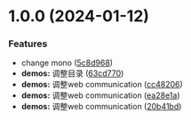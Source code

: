 # 1.0.0 (2024-01-12)


### Features

* change mono ([5c8d968](https://github.com/zhaoky/demos/commit/5c8d9682c31932ca43d6662a853796d08323cb92))
* **demos:** 调整目录 ([63cd770](https://github.com/zhaoky/demos/commit/63cd77044b1cf6e5c30ac9057d5b16b92e68f356))
* **demos:** 调整web communication ([cc48206](https://github.com/zhaoky/demos/commit/cc482060261a246ede92a576903f3077d11b9f43))
* **demos:** 调整web communication ([ea28e1a](https://github.com/zhaoky/demos/commit/ea28e1ab55389fd9fa4360f364979b2f307b1be8))
* **demos:** 调整web communication ([20b41bd](https://github.com/zhaoky/demos/commit/20b41bd4366e0c6c5b8d17f3a70ca91258d462ee))



